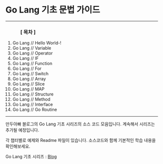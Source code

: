 # Go Lang 기초 문법 가이드

***

### 　　　[ 목차 ]

 1. Go Lang // Hello World-!
 2. Go Lang // Variable
 3. Go Lang // Operator
 4. Go Lang // IF
 5. Go Lang // Function
 6. Go Lang // For
 7. Go Lang // Switch
 8. Go Lang // Array
 9. Go Lang // Slice
 10. Go Lang // MAP
 11. Go Lang // Structure
 12. Go Lang // Method
 13. Go Lang // Interface
 14. Go Lang // Go Routine

***

만두아빠 블로그의 Go Lang 기초 시리즈의 소스 코드 모음입니다.
계속해서 시리즈는 추가될 예정입니다.

각 챕터별로 예제와 Readme 파일이 있습니다.
소스코드와 함께 기본적인 학습 내용을 확인해보세요.

Go Lang 기초 시리즈 : [Blog](https://mdpapa.tistory.com/)
